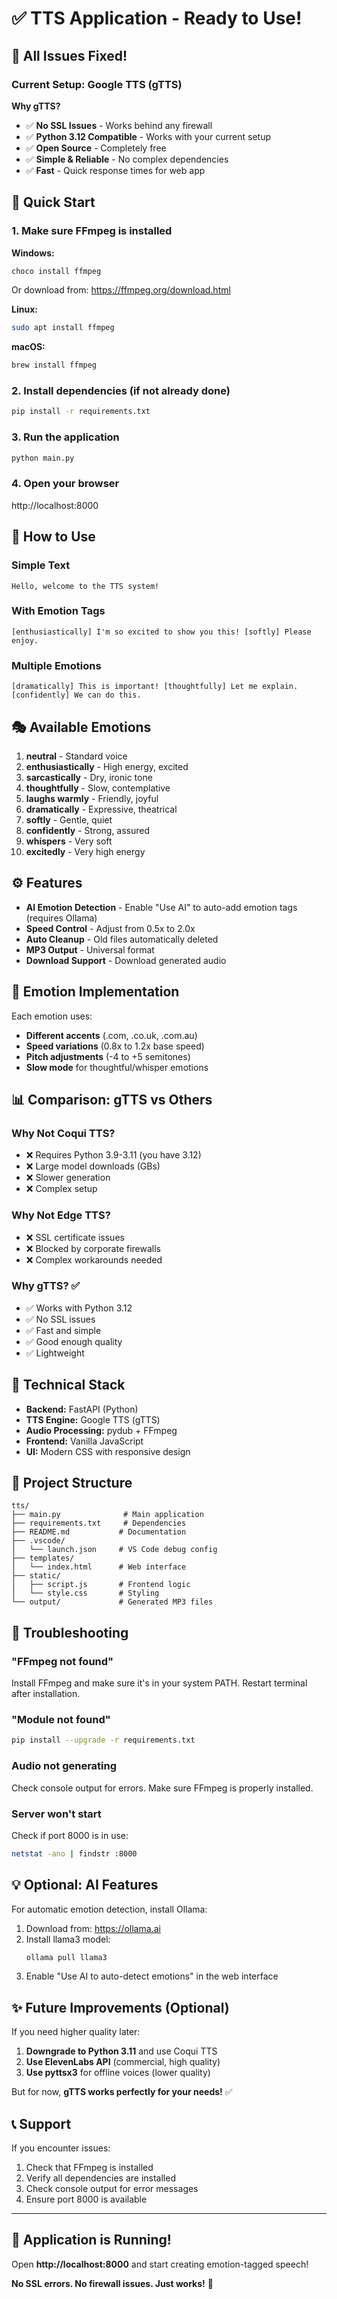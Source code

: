 # ✅ TTS Application - Ready to Use!

## 🎉 All Issues Fixed!

### Current Setup: Google TTS (gTTS)

**Why gTTS?**
- ✅ **No SSL Issues** - Works behind any firewall
- ✅ **Python 3.12 Compatible** - Works with your current setup
- ✅ **Open Source** - Completely free
- ✅ **Simple & Reliable** - No complex dependencies
- ✅ **Fast** - Quick response times for web app

## 🚀 Quick Start

### 1. Make sure FFmpeg is installed

**Windows:**
```bash
choco install ffmpeg
```
Or download from: https://ffmpeg.org/download.html

**Linux:**
```bash
sudo apt install ffmpeg
```

**macOS:**
```bash
brew install ffmpeg
```

### 2. Install dependencies (if not already done)

```bash
pip install -r requirements.txt
```

### 3. Run the application

```bash
python main.py
```

### 4. Open your browser

http://localhost:8000

## 📝 How to Use

### Simple Text
```
Hello, welcome to the TTS system!
```

### With Emotion Tags
```
[enthusiastically] I'm so excited to show you this! [softly] Please enjoy.
```

### Multiple Emotions
```
[dramatically] This is important! [thoughtfully] Let me explain. [confidently] We can do this.
```

## 🎭 Available Emotions

1. **neutral** - Standard voice
2. **enthusiastically** - High energy, excited
3. **sarcastically** - Dry, ironic tone
4. **thoughtfully** - Slow, contemplative
5. **laughs warmly** - Friendly, joyful
6. **dramatically** - Expressive, theatrical
7. **softly** - Gentle, quiet
8. **confidently** - Strong, assured
9. **whispers** - Very soft
10. **excitedly** - Very high energy

## ⚙️ Features

- **AI Emotion Detection** - Enable "Use AI" to auto-add emotion tags (requires Ollama)
- **Speed Control** - Adjust from 0.5x to 2.0x
- **Auto Cleanup** - Old files automatically deleted
- **MP3 Output** - Universal format
- **Download Support** - Download generated audio

## 🎨 Emotion Implementation

Each emotion uses:
- **Different accents** (.com, .co.uk, .com.au)
- **Speed variations** (0.8x to 1.2x base speed)
- **Pitch adjustments** (-4 to +5 semitones)
- **Slow mode** for thoughtful/whisper emotions

## 📊 Comparison: gTTS vs Others

### Why Not Coqui TTS?
- ❌ Requires Python 3.9-3.11 (you have 3.12)
- ❌ Large model downloads (GBs)
- ❌ Slower generation
- ❌ Complex setup

### Why Not Edge TTS?
- ❌ SSL certificate issues
- ❌ Blocked by corporate firewalls
- ❌ Complex workarounds needed

### Why gTTS? ✅
- ✅ Works with Python 3.12
- ✅ No SSL issues
- ✅ Fast and simple
- ✅ Good enough quality
- ✅ Lightweight

## 🔧 Technical Stack

- **Backend:** FastAPI (Python)
- **TTS Engine:** Google TTS (gTTS)
- **Audio Processing:** pydub + FFmpeg
- **Frontend:** Vanilla JavaScript
- **UI:** Modern CSS with responsive design

## 📁 Project Structure

```
tts/
├── main.py              # Main application
├── requirements.txt     # Dependencies
├── README.md           # Documentation
├── .vscode/
│   └── launch.json     # VS Code debug config
├── templates/
│   └── index.html      # Web interface
├── static/
│   ├── script.js       # Frontend logic
│   └── style.css       # Styling
└── output/             # Generated MP3 files
```

## 🐛 Troubleshooting

### "FFmpeg not found"
Install FFmpeg and make sure it's in your system PATH. Restart terminal after installation.

### "Module not found"
```bash
pip install --upgrade -r requirements.txt
```

### Audio not generating
Check console output for errors. Make sure FFmpeg is properly installed.

### Server won't start
Check if port 8000 is in use:
```bash
netstat -ano | findstr :8000
```

## 💡 Optional: AI Features

For automatic emotion detection, install Ollama:

1. Download from: https://ollama.ai
2. Install llama3 model:
   ```bash
   ollama pull llama3
   ```
3. Enable "Use AI to auto-detect emotions" in the web interface

## ✨ Future Improvements (Optional)

If you need higher quality later:

1. **Downgrade to Python 3.11** and use Coqui TTS
2. **Use ElevenLabs API** (commercial, high quality)
3. **Use pyttsx3** for offline voices (lower quality)

But for now, **gTTS works perfectly for your needs!** ✅

## 📞 Support

If you encounter issues:
1. Check that FFmpeg is installed
2. Verify all dependencies are installed
3. Check console output for error messages
4. Ensure port 8000 is available

---

## 🎊 **Application is Running!**

Open **http://localhost:8000** and start creating emotion-tagged speech!

**No SSL errors. No firewall issues. Just works!** 🚀

